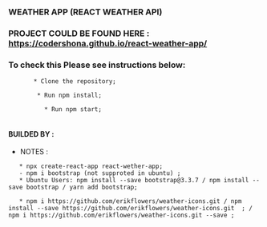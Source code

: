 ### WEATHER APP (REACT WEATHER API)


### PROJECT COULD BE FOUND HERE : https://codershona.github.io/react-weather-app/

### To check this Please see instructions below:

```
       * Clone the repository;
       
        * Run npm install;
        
          * Run npm start;
          

```

#### BUILDED BY : 

* NOTES :

```
   * npx create-react-app react-wether-app;
   - npm i bootstrap (not supproted in ubuntu) ;
   * Ubuntu Users: npm install --save bootstrap@3.3.7 / npm install --save bootstrap / yarn add bootstrap;

   * npm i https://github.com/erikflowers/weather-icons.git / npm install --save https://github.com/erikflowers/weather-icons.git  ; / npm i https://github.com/erikflowers/weather-icons.git --save ;

```` 
